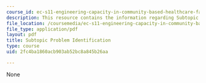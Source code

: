 ```yaml
---
course_id: ec-s11-engineering-capacity-in-community-based-healthcare-fall-2005
description: This resource contains the information regarding Subtopic Problem Identification.
file_location: /coursemedia/ec-s11-engineering-capacity-in-community-based-healthcare-fall-2005/2fc4ba1860acb903ab52bc8a845b26aa_MITEC_S11F05_support_intro.pdf
file_type: application/pdf
layout: pdf
title: Subtopic Problem Identification
type: course
uid: 2fc4ba1860acb903ab52bc8a845b26aa

---
```

None